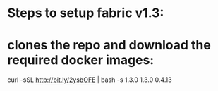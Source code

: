 # Steps to setup fabric v1.3:

# clones the repo and download the required docker images:

   curl -sSL http://bit.ly/2ysbOFE | bash -s 1.3.0 1.3.0 0.4.13

